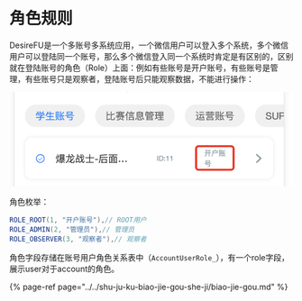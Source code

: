 # 角色规则

DesireFU是一个多账号多系统应用，一个微信用户可以登入多个系统，多个微信用户可以登陆同一个账号，那么多个微信登入同一个系统时肯定是有区别的，区别就在登陆账号的角色（Role）上面：例如有些账号是开户账号，有些账号是管理，有些账号只是观察者，登陆账号后只能观察数据，不能进行操作：

![&#x9996;&#x9875;&#x5C55;&#x793A;&#x8D26;&#x53F7;&#x89D2;&#x8272;](../../.gitbook/assets/image%20%2822%29.png)

角色枚举：

```java
ROLE_ROOT(1, "开户账号"),// ROOT用户
ROLE_ADMIN(2, "管理员"),// 管理员
ROLE_OBSERVER(3, "观察者"),// 观察者
```

角色字段存储在账号用户角色关系表中（`AccountUserRole_`），有一个role字段，展示user对于account的角色。

{% page-ref page="../../shu-ju-ku-biao-jie-gou-she-ji/biao-jie-gou.md" %}



